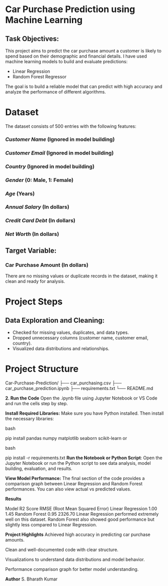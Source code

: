 # Car Purchase Prediction using Machine Learning

## Task Objectives:
This project aims to predict the car purchase amount a customer is likely to spend based on their demographic and financial details. I have used machine learning models to build and evaluate predictions:
- Linear Regression
- Random Forest Regressor

The goal is to build a reliable model that can predict with high accuracy and analyze the performance of different algorithms.

# Dataset
The dataset consists of 500 entries with the following features:
### *Customer Name* (Ignored in model building)
### *Customer Email* (Ignored in model building)
### *Country* (Ignored in model building)
### *Gender* (0: Male, 1: Female)
### *Age* (Years)
### *Annual Salary* (In dollars)
### *Credit Card Debt* (In dollars)
### *Net Worth* (In dollars)

## Target Variable:
### Car Purchase Amount (In dollars)

There are no missing values or duplicate records in the dataset, making it clean and ready for analysis.

# Project Steps
## Data Exploration and Cleaning:
- Checked for missing values, duplicates, and data types.
- Dropped unnecessary columns (customer name, customer email, country).
- Visualized data distributions and relationships.

# Project Structure

Car-Purchase-Prediction/ ├── car_purchasing.csv ├── car_purchase_prediction.ipynb ├── requirements.txt └── README.md

**2. Run the Code**
Open the .ipynb file using Jupyter Notebook or VS Code and run the cells step by step.

**Install Required Libraries:**
Make sure you have Python installed. Then install the necessary libraries:

bash

pip install pandas numpy matplotlib seaborn scikit-learn
or

bash

pip install -r requirements.txt
**Run the Notebook or Python Script**:
Open the Jupyter Notebook or run the Python script to see data analysis, model building, evaluation, and results.

**View Model Performance:**
The final section of the code provides a comparison graph between Linear Regression and Random Forest performances. You can also view actual vs predicted values.

**Results**

Model	R2 Score	RMSE (Root Mean Squared Error)
Linear Regression	1.00	1.45
Random Forest	0.95	2326.70
Linear Regression performed extremely well on this dataset. Random Forest also showed good performance but slightly less compared to Linear Regression.

**Project Highlights**
Achieved high accuracy in predicting car purchase amounts.

Clean and well-documented code with clear structure.

Visualizations to understand data distributions and model behavior.

Performance comparison graph for better model understanding.

**Author**
S. Bharath Kumar
